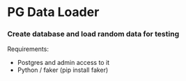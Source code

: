 # **PG Data Loader**

### **Create database and load random data for testing**

Requirements:

- Postgres and admin access to it
- Python / faker (pip install faker)
